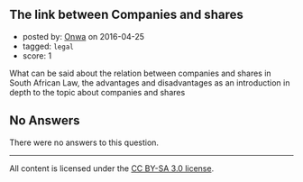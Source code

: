 ## The link between Companies and shares

- posted by: [Onwa](https://stackexchange.com/users/8317383/onwa) on 2016-04-25
- tagged: `legal`
- score: 1

What can be said about the relation between companies and shares in South African Law, the advantages and disadvantages as an introduction in depth to the topic about companies and shares

## No Answers

There were no answers to this question.


---

All content is licensed under the [CC BY-SA 3.0 license](https://creativecommons.org/licenses/by-sa/3.0/).
